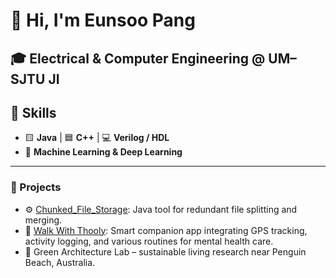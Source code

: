 # 👋 Hi, I'm Eunsoo Pang  

🎓 Electrical & Computer Engineering @ UM–SJTU JI  
---

## 🧠 Skills
- 🟨 **Java** | 🟦 **C++** | 💻 **Verilog / HDL**
- 🤖 **Machine Learning & Deep Learning**


---

### 🔭 Projects
- ⚙️ [Chunked_File_Storage](https://github.com/Dpang08/Chunked_File_Storage): Java tool for redundant file splitting and merging.
- 🦮 [Walk With Thooly](https://github.com/Dpang08/Walk_With_Thooly): Smart companion app integrating GPS tracking, activity logging, and various routines for mental health care.
- 🌱 Green Architecture Lab – sustainable living research near Penguin Beach, Australia.
